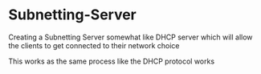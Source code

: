 # Subnetting-Server
Creating a Subnetting Server somewhat like DHCP server which will allow the clients to get connected to their network choice

This works as the same process like the DHCP protocol works
